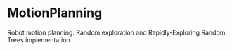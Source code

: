MotionPlanning
==============

Robot motion planning. Random exploration and Rapidly-Exploring Random Trees implementation
